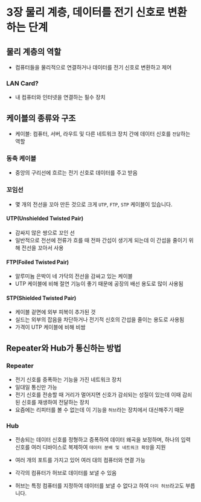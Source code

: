 # 3장 물리 계층, 데이터를 전기 신호로 변환하는 단계

## 물리 계층의 역할

- 컴퓨터들을 물리적으로 연결하거나 데이터를 전기 신호로 변환하고 제어

### LAN Card?

- 내 컴퓨터와 인터넷을 연결하는 필수 장치

## 케이블의 종류와 구조

- 케이블: 컴퓨터, 서버, 라우트 및 다른 네트워크 장치 간에 데이터 신호를 `전달`하는 역할

### 동축 케이블

- 중앙의 구리선에 흐르는 전기 신호로 데이터를 주고 받음

### 꼬임선

- 몇 개의 전선을 꼬아 만든 것으로 크게 `UTP`, `FTP`, `STP` 케이블이 있습니다.

#### UTP(Unshielded Twisted Pair)

- 감싸지 않은 쌍으로 꼬인 선
- 일반적으로 전선에 전류가 흐를 때 전파 간섭이 생기게 되는데 이 간섭을 줄이기 위해 전선을 꼬아서 사용

#### FTP(Foiled Twisted Pair)

- 알루미늄 은박이 네 가닥의 전선을 감싸고 있는 케이블
- UTP 케이블에 비해 절연 기능이 좋기 때문에 공장의 배선 용도로 많이 사용됨

#### STP(Shielded Twisted Pair)

- 케이블 겉면에 외부 피복이 추가된 것
- 실드는 외부의 잡음을 차단하거나 전기적 신호의 간섭을 줄이는 용도로 사용됨
- 가격이 UTP 케이블에 비해 비쌈

## Repeater와 Hub가 통신하는 방법

### Repeater

- 전기 신호를 증폭하는 기능을 가진 네트워크 장치
- 일대일 통신만 가능
- 전기 신호를 전송할 때 거리가 멀어지면 신호가 감쇠되는 성질이 있는데 이때 감쇠된 신호를 재생하여 전달하는 장치
- 요즘에는 리피터를 볼 수 없는데 이 기능을 `허브`라는 장치에서 대신해주기 때문

### Hub

- 전송되는 데이터 신호를 정형하고 증폭하여 데이터 왜곡을 보정하며, 하나의 입력 신호를 여러 디바이스로 복제하여 `데이터 분배 및 네트워크 확장`을 지원
- 여러 개의 포트를 가지고 있어 여러 대의 컴퓨터와 연결 가능

- 각각의 컴퓨터가 허브로 데이터를 보낼 수 있음
- 허브는 특정 컴퓨터를 지정하여 데이터를 보낼 수 없다고 하여 `더미 허브`라고도 부릅니다.
